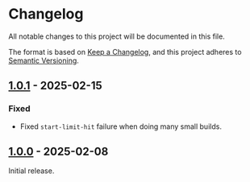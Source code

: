 # Changelog

All notable changes to this project will be documented in this file.

The format is based on [Keep a Changelog](https://keepachangelog.com/en/1.1.0/),
and this project adheres to [Semantic Versioning](https://semver.org/spec/v2.0.0.html).

## [1.0.1] - 2025-02-15

### Fixed

- Fixed `start-limit-hit` failure when doing many small builds.

## [1.0.0] - 2025-02-08

Initial release.

[Unreleased]: https://github.com/newAM/nix-post-build-hook-queue/compare/v1.0.1...HEAD
[1.0.1]: https://github.com/newAM/nix-post-build-hook-queue/compare/v1.0.0...v1.0.1
[1.0.0]: https://github.com/newAM/nix-post-build-hook-queue/releases/tag/v1.0.0
